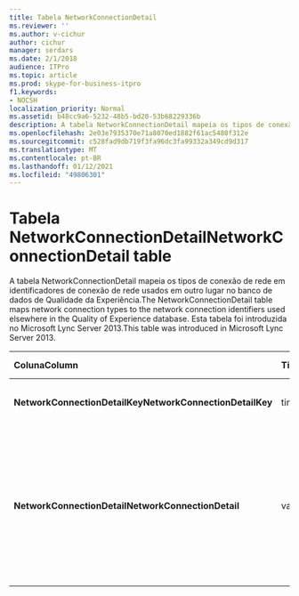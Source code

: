 ```yaml
---
title: Tabela NetworkConnectionDetail
ms.reviewer: ''
ms.author: v-cichur
author: cichur
manager: serdars
ms.date: 2/1/2018
audience: ITPro
ms.topic: article
ms.prod: skype-for-business-itpro
f1.keywords:
- NOCSH
localization_priority: Normal
ms.assetid: b48cc9a6-5232-48b5-bd20-53b68229336b
description: A tabela NetworkConnectionDetail mapeia os tipos de conexão de rede em identificadores de conexão de rede usados em outro lugar no banco de dados de Qualidade da Experiência. Esta tabela foi introduzida no Microsoft Lync Server 2013.
ms.openlocfilehash: 2e03e7935370e71a8070ed1882f61ac5480f312e
ms.sourcegitcommit: c528fad9db719f3fa96dc3fa99332a349cd9d317
ms.translationtype: MT
ms.contentlocale: pt-BR
ms.lasthandoff: 01/12/2021
ms.locfileid: "49806301"
---
```

# <a name="networkconnectiondetail-table"></a><span data-ttu-id="ff1bd-104">Tabela NetworkConnectionDetail</span><span class="sxs-lookup"><span data-stu-id="ff1bd-104">NetworkConnectionDetail table</span></span>
 
<span data-ttu-id="ff1bd-105">A tabela NetworkConnectionDetail mapeia os tipos de conexão de rede em identificadores de conexão de rede usados em outro lugar no banco de dados de Qualidade da Experiência.</span><span class="sxs-lookup"><span data-stu-id="ff1bd-105">The NetworkConnectionDetail table maps network connection types to the network connection identifiers used elsewhere in the Quality of Experience database.</span></span> <span data-ttu-id="ff1bd-106">Esta tabela foi introduzida no Microsoft Lync Server 2013.</span><span class="sxs-lookup"><span data-stu-id="ff1bd-106">This table was introduced in Microsoft Lync Server 2013.</span></span>
  
|<span data-ttu-id="ff1bd-107">**Coluna**</span><span class="sxs-lookup"><span data-stu-id="ff1bd-107">**Column**</span></span>|<span data-ttu-id="ff1bd-108">**Tipo de dados**</span><span class="sxs-lookup"><span data-stu-id="ff1bd-108">**Data Type**</span></span>|<span data-ttu-id="ff1bd-109">**Chave/Índice**</span><span class="sxs-lookup"><span data-stu-id="ff1bd-109">**Key/Index**</span></span>|<span data-ttu-id="ff1bd-110">**Detalhes**</span><span class="sxs-lookup"><span data-stu-id="ff1bd-110">**Details**</span></span>|
|:-----|:-----|:-----|:-----|
|<span data-ttu-id="ff1bd-111">**NetworkConnectionDetailKey**</span><span class="sxs-lookup"><span data-stu-id="ff1bd-111">**NetworkConnectionDetailKey**</span></span> <br/> |<span data-ttu-id="ff1bd-112">tinyint</span><span class="sxs-lookup"><span data-stu-id="ff1bd-112">tinyint</span></span>  <br/> |<span data-ttu-id="ff1bd-113">Primário</span><span class="sxs-lookup"><span data-stu-id="ff1bd-113">Primary</span></span>  <br/> |<span data-ttu-id="ff1bd-114">Identificador exclusivo do tipo de conexão de rede.</span><span class="sxs-lookup"><span data-stu-id="ff1bd-114">Unique identifier for the network connection type.</span></span>  <br/> |
|<span data-ttu-id="ff1bd-115">**NetworkConnectionDetail**</span><span class="sxs-lookup"><span data-stu-id="ff1bd-115">**NetworkConnectionDetail**</span></span> <br/> |<span data-ttu-id="ff1bd-116">varchar(256)</span><span class="sxs-lookup"><span data-stu-id="ff1bd-116">varchar(256)</span></span>  <br/> |<span data-ttu-id="ff1bd-117">Exclusivo</span><span class="sxs-lookup"><span data-stu-id="ff1bd-117">Unique</span></span>  <br/> |<span data-ttu-id="ff1bd-p103">Tipo de conexão de rede que corresponde a NetworkConnectionDetailKey. Os valores permitidos são:</span><span class="sxs-lookup"><span data-stu-id="ff1bd-p103">Network connection type that corresponds to the NetworkConnectionDetailKey. Allowed values are:</span></span>  <br/> <span data-ttu-id="ff1bd-120">0 -- Com fio</span><span class="sxs-lookup"><span data-stu-id="ff1bd-120">0 -- Wired</span></span>  <br/> <span data-ttu-id="ff1bd-121">1 -- Wi-Fi</span><span class="sxs-lookup"><span data-stu-id="ff1bd-121">1 -- WiFi</span></span>  <br/> <span data-ttu-id="ff1bd-122">2 -- Ethernet</span><span class="sxs-lookup"><span data-stu-id="ff1bd-122">2 -- Ethernet</span></span>  <br/> <span data-ttu-id="ff1bd-123">3 -- MobileBB</span><span class="sxs-lookup"><span data-stu-id="ff1bd-123">3 -- MobileBB</span></span>  <br/> <span data-ttu-id="ff1bd-124">4 -- Outro</span><span class="sxs-lookup"><span data-stu-id="ff1bd-124">4 -- Other</span></span>  <br/> <span data-ttu-id="ff1bd-125">5 -- Túnel</span><span class="sxs-lookup"><span data-stu-id="ff1bd-125">5 -- Tunnel</span></span>  <br/> |
   

